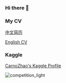 ### Hi there 👋

### My CV

[中文简历](https://github.com/CarnoZhao/CarnoZhao/blob/main/resume-zh.pdf)

[English CV](https://github.com/CarnoZhao/CarnoZhao/blob/main/resume-en.pdf)

### Kaggle

[CarnoZhao's Kaggle Profile](https://www.kaggle.com/carnozhao)

![competition_light](https://road-to-kaggle-grandmaster.vercel.app/api/badges/carnozhao/competition/light)

<!-- ### Github
<a href="https://github.com/carnozhao">
  <img align="left" src="https://github-readme-stats.vercel.app/api?username=carnozhao&count_private=true&show_icons=true" />
</a> -->

<!--
**CarnoZhao/CarnoZhao** is a ✨ _special_ ✨ repository because its `README.md` (this file) appears on your GitHub profile.

Here are some ideas to get you started:

- 🔭 I’m currently working on ...
- 🌱 I’m currently learning ...
- 👯 I’m looking to collaborate on ...
- 🤔 I’m looking for help with ...
- 💬 Ask me about ...
- 📫 How to reach me: ...
- 😄 Pronouns: ...
- ⚡ Fun fact: ...
-->
